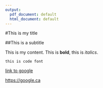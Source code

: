 ```yaml
---
output:
  pdf_document: default
  html_document: default
---
```

#This is my title

##This is a subtitle

This is my content. This is **bold**, this is *italics*.

`this is code font`

[link to google](https://google.ca)

<https://google.ca>